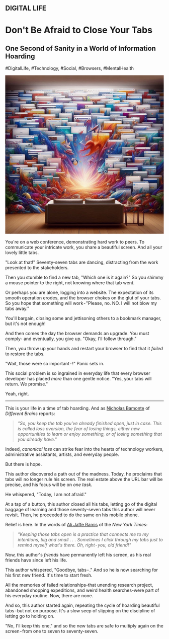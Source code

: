 ## DIGITAL LIFE
# Don't Be Afraid to Close Your Tabs
## One Second of Sanity in a World of Information Hoarding
#DigitalLife, #Technology, #Social, #Browsers, #MentalHealth

![A wave of tabs.](images/94-01.jpeg)

You're on a web conference, demonstrating hard work to peers. To communicate your intricate work, you share a beautiful screen. And all your lovely little tabs.

"Look at that!" Seventy-seven tabs are dancing, distracting from the work presented to the stakeholders.

Then you stumble to find a new tab, "Which one is it again?" So you shimmy a mouse pointer to the right, not knowing where that tab went.

Or perhaps you are alone, logging into a website. The expectation of its smooth operation erodes, and the browser chokes on the glut of your tabs. So you hope that something will work - "Please, no. NO. I will not blow my tabs away."

You'll bargain, closing some and jettisoning others to a bookmark manager, but it's not enough!

And then comes the day the browser demands an upgrade. You must comply- and eventually, you give up. "Okay, I'll follow through."

Then, you throw up your hands and restart your browser to find that it *failed* to restore the tabs.

"Wait, those were so important - !" Panic sets in.

This social problem is so ingrained in everyday life that every browser developer has placed *more* than one gentle notice. "Yes, your tabs will return. We promise."

Yeah, right.

---

This is your life in a time of tab hoarding. And as [Nicholas Bamonte](https://differentbrains.org/adhd-and-tab-hoarding/) of *Different Brains* reports:

> *"So, you keep the tab you've already finished open, just in case. This is called loss aversion, the fear of losing things, either new opportunities to learn or enjoy something, or of losing something that you already have."*

Indeed, *canonical loss* can strike fear into the hearts of technology workers, administrative assistants, artists, and everyday people.

But there is hope.

This author discovered a path out of the madness. Today, he proclaims that tabs will no longer rule his screen. The real estate above the URL bar will be precise, and his focus will be on *one task.*

He whispered, "Today, I am not afraid."

At a tap of a button, this author closed all his tabs, letting go of the digital baggage of learning and those seventy-seven tabs this author will never revisit. Then, he proceeded to do the same on his mobile phone.

Relief is here. In the words of [Ali Jaffe Ramis](https://www.nytimes.com/2023/10/24/magazine/browser-tabs-forever.html) of the *New York Times*:

> *"Keeping those tabs open is a practice that connects me to my intentions, big and small . . . Sometimes I click through my tabs just to remind myself what's there. Oh, right - you, old friend!"*

Now, this author's *friends* have permanently left his screen, as his real friends have since left his life.

This author whispered, "Goodbye, tabs - ." And so he is now searching for his first new friend. It's time to start fresh.

All the memories of failed relationships-that unending research project, abandoned shopping expeditions, and weird health searches-were part of his everyday routine.
Now, there are none.

And so, this author started again, repeating the cycle of hoarding beautiful tabs - but not on purpose. It's a slow seep of slipping on the discipline of letting go to holding on.

"No, I'll keep this one," and so the new tabs are safe to multiply again on the screen - from one to seven to seventy-seven.
